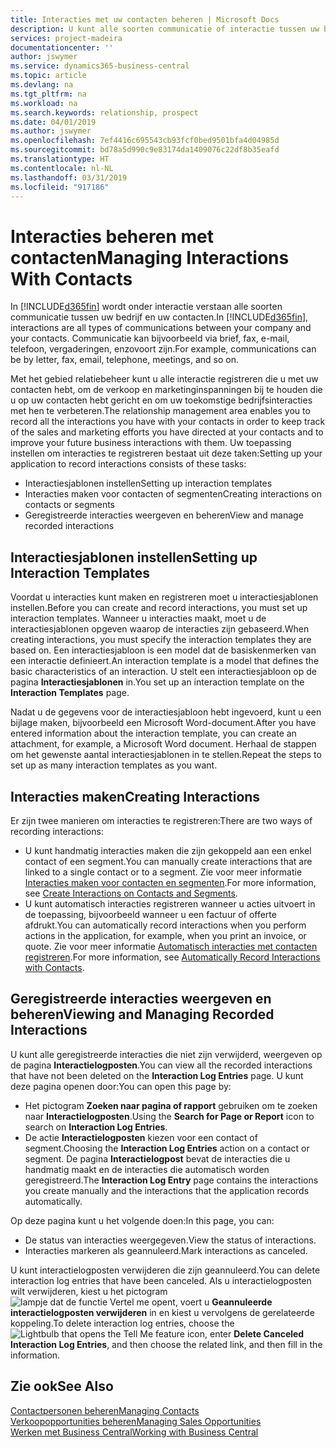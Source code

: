 ```yaml
---
title: Interacties met uw contacten beheren | Microsoft Docs
description: U kunt alle soorten communicatie of interactie tussen uw bedrijf en uw contacten beheren. Bijvoorbeeld brieven, telefoongesprekken, vergaderingen, enzovoort.
services: project-madeira
documentationcenter: ''
author: jswymer
ms.service: dynamics365-business-central
ms.topic: article
ms.devlang: na
ms.tgt_pltfrm: na
ms.workload: na
ms.search.keywords: relationship, prospect
ms.date: 04/01/2019
ms.author: jswymer
ms.openlocfilehash: 7ef4416c695543cb93fcf0bed9501bfa4d04985d
ms.sourcegitcommit: bd78a5d990c9e83174da1409076c22df8b35eafd
ms.translationtype: HT
ms.contentlocale: nl-NL
ms.lasthandoff: 03/31/2019
ms.locfileid: "917186"
---
```

# <a name="managing-interactions-with-contacts"></a><span data-ttu-id="85b1d-103">Interacties beheren met contacten</span><span class="sxs-lookup"><span data-stu-id="85b1d-103">Managing Interactions With Contacts</span></span>
<span data-ttu-id="85b1d-104">In [!INCLUDE[d365fin](includes/d365fin_md.md)] wordt onder interactie verstaan alle soorten communicatie tussen uw bedrijf en uw contacten.</span><span class="sxs-lookup"><span data-stu-id="85b1d-104">In [!INCLUDE[d365fin](includes/d365fin_md.md)], interactions are all types of communications between your company and your contacts.</span></span> <span data-ttu-id="85b1d-105">Communicatie kan bijvoorbeeld via brief, fax, e-mail, telefoon, vergaderingen, enzovoort zijn.</span><span class="sxs-lookup"><span data-stu-id="85b1d-105">For example, communications can be by letter, fax, email, telephone, meetings, and so on.</span></span>

<span data-ttu-id="85b1d-106">Met het gebied relatiebeheer kunt u alle interactie registreren die u met uw contacten hebt, om de verkoop en marketinginspanningen bij te houden die u op uw contacten hebt gericht en om uw toekomstige bedrijfsinteracties met hen te verbeteren.</span><span class="sxs-lookup"><span data-stu-id="85b1d-106">The relationship management area enables you to record all the interactions you have with your contacts in order to keep track of the sales and marketing efforts you have directed at your contacts and to improve your future business interactions with them.</span></span> <span data-ttu-id="85b1d-107">Uw toepassing instellen om interacties te registreren bestaat uit deze taken:</span><span class="sxs-lookup"><span data-stu-id="85b1d-107">Setting up your application to record interactions consists of these tasks:</span></span>

* <span data-ttu-id="85b1d-108">Interactiesjablonen instellen</span><span class="sxs-lookup"><span data-stu-id="85b1d-108">Setting up interaction templates</span></span>  
* <span data-ttu-id="85b1d-109">Interacties maken voor contacten of segmenten</span><span class="sxs-lookup"><span data-stu-id="85b1d-109">Creating interactions on contacts or segments</span></span>  
* <span data-ttu-id="85b1d-110">Geregistreerde interacties weergeven en beheren</span><span class="sxs-lookup"><span data-stu-id="85b1d-110">View and manage recorded interactions</span></span>  

##  <a name="setting-up-interaction-templates"></a><span data-ttu-id="85b1d-111">Interactiesjablonen instellen</span><span class="sxs-lookup"><span data-stu-id="85b1d-111">Setting up Interaction Templates</span></span>
<span data-ttu-id="85b1d-112">Voordat u interacties kunt maken en registreren moet u interactiesjablonen instellen.</span><span class="sxs-lookup"><span data-stu-id="85b1d-112">Before you can create and record interactions, you must set up interaction templates.</span></span> <span data-ttu-id="85b1d-113">Wanneer u interacties maakt, moet u de interactiesjablonen opgeven waarop de interacties zijn gebaseerd.</span><span class="sxs-lookup"><span data-stu-id="85b1d-113">When creating interactions, you must specify the interaction templates they are based on.</span></span> <span data-ttu-id="85b1d-114">Een interactiesjabloon is een model dat de basiskenmerken van een interactie definieert.</span><span class="sxs-lookup"><span data-stu-id="85b1d-114">An interaction template is a model that defines the basic characteristics of an interaction.</span></span>
<span data-ttu-id="85b1d-115">U stelt een interactiesjabloon op de pagina **Interactiesjablonen** in.</span><span class="sxs-lookup"><span data-stu-id="85b1d-115">You set up an interaction template on the **Interaction Templates** page.</span></span>

<span data-ttu-id="85b1d-116">Nadat u de gegevens voor de interactiesjabloon hebt ingevoerd, kunt u een bijlage maken, bijvoorbeeld een Microsoft Word-document.</span><span class="sxs-lookup"><span data-stu-id="85b1d-116">After you have entered information about the interaction template, you can create an attachment, for example, a Microsoft Word document.</span></span> <span data-ttu-id="85b1d-117">Herhaal de stappen om het gewenste aantal interactiesjablonen in te stellen.</span><span class="sxs-lookup"><span data-stu-id="85b1d-117">Repeat the steps to set up as many interaction templates as you want.</span></span>  

## <a name="creating-interactions"></a><span data-ttu-id="85b1d-118">Interacties maken</span><span class="sxs-lookup"><span data-stu-id="85b1d-118">Creating Interactions</span></span>
<span data-ttu-id="85b1d-119">Er zijn twee manieren om interacties te registreren:</span><span class="sxs-lookup"><span data-stu-id="85b1d-119">There are two ways of recording interactions:</span></span>

* <span data-ttu-id="85b1d-120">U kunt handmatig  interacties maken die zijn gekoppeld aan een enkel contact of een segment.</span><span class="sxs-lookup"><span data-stu-id="85b1d-120">You can manually create interactions that are linked to a single contact or to a segment.</span></span> <span data-ttu-id="85b1d-121">Zie voor meer informatie [Interacties maken voor contacten en segmenten](marketing-how-create-interactions.md).</span><span class="sxs-lookup"><span data-stu-id="85b1d-121">For more information, see [Create Interactions on Contacts and Segments](marketing-how-create-interactions.md).</span></span>  
* <span data-ttu-id="85b1d-122">U kunt automatisch interacties registreren wanneer u acties uitvoert in de toepassing, bijvoorbeeld wanneer u een factuur of offerte afdrukt.</span><span class="sxs-lookup"><span data-stu-id="85b1d-122">You can automatically record interactions when you perform actions in the application, for example, when you print an invoice, or quote.</span></span> <span data-ttu-id="85b1d-123">Zie voor meer informatie [Automatisch interacties met contacten registreren](marketing-auto-record-interactions.md).</span><span class="sxs-lookup"><span data-stu-id="85b1d-123">For more information, see [Automatically Record Interactions with Contacts](marketing-auto-record-interactions.md).</span></span>

## <a name="viewing-and-managing-recorded-interactions"></a><span data-ttu-id="85b1d-124">Geregistreerde interacties weergeven en beheren</span><span class="sxs-lookup"><span data-stu-id="85b1d-124">Viewing and Managing Recorded Interactions</span></span>
<span data-ttu-id="85b1d-125">U kunt alle geregistreerde interacties die niet zijn verwijderd, weergeven op de pagina **Interactielogposten**.</span><span class="sxs-lookup"><span data-stu-id="85b1d-125">You can view all the recorded interactions that have not been deleted on the **Interaction Log Entries** page.</span></span> <span data-ttu-id="85b1d-126">U kunt deze pagina openen door:</span><span class="sxs-lookup"><span data-stu-id="85b1d-126">You can open this page by:</span></span>

* <span data-ttu-id="85b1d-127">Het pictogram **Zoeken naar pagina of rapport** gebruiken om te zoeken naar **Interactielogposten**.</span><span class="sxs-lookup"><span data-stu-id="85b1d-127">Using the **Search for Page or Report** icon to search on **Interaction Log Entries**.</span></span>
* <span data-ttu-id="85b1d-128">De actie **Interactielogposten** kiezen voor een contact of segment.</span><span class="sxs-lookup"><span data-stu-id="85b1d-128">Choosing the **Interaction Log Entries** action on a contact or segment.</span></span>
  <span data-ttu-id="85b1d-129">De pagina **Interactielogpost** bevat de interacties die u handmatig maakt en de interacties die automatisch worden geregistreerd.</span><span class="sxs-lookup"><span data-stu-id="85b1d-129">The **Interaction Log Entry** page contains the interactions you create manually and the interactions that the application records automatically.</span></span>

<span data-ttu-id="85b1d-130">Op deze pagina kunt u het volgende doen:</span><span class="sxs-lookup"><span data-stu-id="85b1d-130">In this page, you can:</span></span>

* <span data-ttu-id="85b1d-131">De status van interacties weergegeven.</span><span class="sxs-lookup"><span data-stu-id="85b1d-131">View the status of interactions.</span></span>
* <span data-ttu-id="85b1d-132">Interacties markeren als geannuleerd.</span><span class="sxs-lookup"><span data-stu-id="85b1d-132">Mark interactions as canceled.</span></span>

<span data-ttu-id="85b1d-133">U kunt interactielogposten verwijderen die zijn geannuleerd.</span><span class="sxs-lookup"><span data-stu-id="85b1d-133">You can delete interaction log entries that have been canceled.</span></span> <span data-ttu-id="85b1d-134">Als u interactielogposten wilt verwijderen, kiest u het pictogram ![lampje dat de functie Vertel me opent](media/ui-search/search_small.png "Vertel me wat u wilt doen"), voert u **Geannuleerde interactielogposten verwijderen** in en kiest u vervolgens de gerelateerde koppeling.</span><span class="sxs-lookup"><span data-stu-id="85b1d-134">To delete interaction log entries, choose the ![Lightbulb that opens the Tell Me feature](media/ui-search/search_small.png "Tell me what you want to do") icon, enter **Delete Canceled Interaction Log Entries**, and then choose the related link, and then fill in the information.</span></span>

## <a name="see-also"></a><span data-ttu-id="85b1d-135">Zie ook</span><span class="sxs-lookup"><span data-stu-id="85b1d-135">See Also</span></span>
[<span data-ttu-id="85b1d-136">Contactpersonen beheren</span><span class="sxs-lookup"><span data-stu-id="85b1d-136">Managing Contacts</span></span>](marketing-contacts.md)  
[<span data-ttu-id="85b1d-137">Verkoopopportunities beheren</span><span class="sxs-lookup"><span data-stu-id="85b1d-137">Managing Sales Opportunities</span></span>](marketing-manage-sales-opportunities.md)  
[<span data-ttu-id="85b1d-138">Werken met Business Central</span><span class="sxs-lookup"><span data-stu-id="85b1d-138">Working with Business Central</span></span>](ui-work-product.md)  
